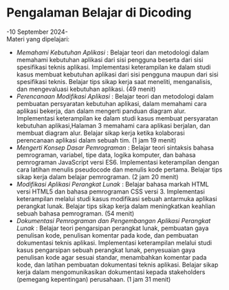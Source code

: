 Pengalaman Belajar di Dicoding
==

-10 September 2024-  
Materi yang dipelajari:
- *Memahami Kebutuhan Aplikasi* : Belajar teori dan metodologi dalam memahami kebutuhan aplikasi dari sisi pengguna beserta dari sisi spesifikasi teknis aplikasi. Implementasi keterampilan ke dalam studi kasus membuat kebutuhan aplikasi dari sisi pengguna maupun dari sisi spesifikasi teknis. Belajar tips sikap kerja saat meneliti, menganalisis, dan mengevaluasi kebutuhan aplikasi. (49 menit)
- *Perencanaan Modifikasi Aplikasi* : Belajar teori dan metodologi dalam pembuatan persyaratan kebutuhan aplikasi, dalam memahami cara aplikasi bekerja, dan dalam mengerti panduan diagram alur. Implementasi keterampilan ke dalam studi kasus membuat persyaratan kebutuhan aplikasi,Halaman 3 memahami cara aplikasi berjalan, dan membuat diagram alur. Belajar sikap kerja ketika kolaborasi perencanaan aplikasi dalam sebuah tim. (1 jam 19 menit)
- *Mengerti Konsep Dasar Pemrograman* : Belajar teori sintaksis bahasa pemrograman, variabel, tipe data, logika komputer, dan bahasa pemrograman JavaScript versi ES6. Implementasi keterampilan dengan cara latihan menulis pseudocode dan menulis kode pertama. Belajar tips sikap kerja dalam belajar pemrograman. (2 jam 20 menit)
- *Modifikasi Aplikasi Perangkat Lunak* : Belajar bahasa markah HTML versi HTML5 dan bahasa pemrograman CSS versi 3. Implementasi keterampilan melalui studi kasus modifikasi sebuah antarmuka aplikasi perangkat lunak. Belajar tips sikap kerja dalam meningkatkan keahlian sebuah bahasa pemrograman. (54 menit)
- *Dokumentasi Pemrograman dan Pengembangan Aplikasi Perangkat Lunak* : Belajar teori pengarsipan perangkat lunak, pembuatan gaya penulisan kode, penulisan komentar pada kode, dan pembuatan dokumentasi teknis aplikasi. Implementasi keterampilan melalui studi kasus pengarsipan sebuah perangkat lunak, penyesuaian gaya penulisan kode agar sesuai standar, menambahkan komentar pada kode, dan latihan pembuatan dokumentasi teknis aplikasi. Belajar sikap kerja dalam mengomunikasikan dokumentasi kepada stakeholders (pemegang kepentingan) perusahaan. (1 jam 31 menit)
